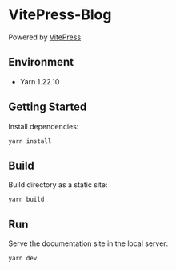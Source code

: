# VitePress-Blog
Powered by [VitePress](https://vitepress.vuejs.org/)


## Environment
* Yarn 1.22.10


## Getting Started
Install dependencies:
```shell
yarn install
```

## Build
Build directory as a static site:
```shell
yarn build
```

## Run
Serve the documentation site in the local server:
```shell
yarn dev
```
